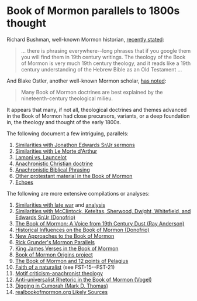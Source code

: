 
# Book of Mormon parallels to 1800s thought

Richard Bushman, well-known Mormon historian, [recently stated](https://docs.google.com/viewer?url=https://github.com/faenrandir/a_careful_examination/raw/49dfa3ec8b053e283fcd0643764907e3ccdf112c/documents/book_of_mormon/richard_bushman_on_nineteenth_century_theology_in_bom.pdf):

> ... there is phrasing everywhere--long phrases that if you google them you will find them in 19th century writings.  The theology of the Book of Mormon is very much 19th century theology, and it reads like a 19th century understanding of the Hebrew Bible as an Old Testament ...

And Blake Ostler, another well-known Mormon scholar, [has noted](https://www.dialoguejournal.com/wp-content/uploads/sbi/articles/Dialogue_V20N01_68.pdf):

> Many Book of Mormon doctrines are best explained by the nineteenth-century theological milieu.

It appears that many, if not all, theological doctrines and themes advanced in the Book of Mormon had close precursors, variants, or a deep foundation in, the theology and thought of the early 1800s.

The following document a few intriguing, parallels:

1. [Similarities with Jonathon Edwards Sr/Jr sermons](https://imgur.com/a/q2AcO)
1. [Similarities with Le Morte d'Arthur](https://www.reddit.com/r/exmormon/comments/5aresk/you_can_add_le_morte_darthur_to_that_list_of/)
1. [Lamoni vs. Launcelot](https://www.reddit.com/r/exmormon/comments/71uqbc/lamoni_vs_launcelot/)
1. [Anachronistic Christian doctrine](http://www.churchistrue.com/blog/anachronistic-christian-doctrine-in-book-of-mormon/)
1. [Anachronistic Biblical Phrasing](https://www.reddit.com/r/exmormon/comments/1q1tmt/a_couple_more_anachronistic_quotations_in_the/)
1. [Other protestant material in the Book of Mormon](https://www.reddit.com/r/mormon/comments/3uvrl5/nineteenthcentury_protestant_material_in_the_book/)
1. [Echoes](https://docs.google.com/viewer?url=https://github.com/faenrandir/a_careful_examination/raw/dfdd066be4aff52545bda25f16246f5ae9e648b8/documents/book_of_mormon/echoes/echos_of_1800s.pdf)

The following are more extensive compilations or analyses:

1. [Similarities with late war](https://wordtreefoundation.github.io/thelatewar/) and [analysis](http://www.patheos.com/blogs/faithpromotingrumor/2013/10/the-book-of-mormon-and-the-late-war-direct-literary-dependence/)
1. [Similarities with McClintock, Keteltas, Sherwood, Dwight, Whitefield, and Edwards Sr/Jr (Donofrio)](http://www.mormonthink.com/influences.htm#part3)
1. [The Book of Mormon: A Voice from 19th Century Dust (Ray Anderson)](http://www.exmormonfoundation.org/files/BookofMormon07.PDF)
1. [Historical Influences on the Book of Mormon (Donofrio)](http://www.mormonthink.com/influences.htm#part2)
1. [New Approaches to the Book of Mormon](http://signaturebookslibrary.org/new-approaches-to-the-book-of-mormon/)
1. [Rick Grunder's Mormon Parallels](http://www.rickgrunder.com/parallels.htm)
1. [King James Verses in the Book of Mormon](http://bookofmormondepot.com/kjv-verses/)
1. [Book of Mormon Origins project](https://www.bookofmormonorigins.com/)
1. [The Book of Mormon and 12 points of Pelagius](https://docs.google.com/viewer?url=https://github.com/faenrandir/a_careful_examination/raw/dfdd066be4aff52545bda25f16246f5ae9e648b8/documents/book_of_mormon/the_bom_and_the_twelve_points_of_pelagius.pdf)
1. [Faith of a naturalist](https://mormonbandwagon.com/bwv549/faith-naturalist-response-faith-science-teacher-questions/) (see FST-15--FST-21)
1. [Motif criticism-anachronist theology](https://mormonmemo.com/key-topics/book-of-mormon/#Part%204)
1. [Anti-universalist Rhetoric in the Book of Mormon (Vogel)](https://www.youtube.com/watch?v=wm7t7pNUWAM)
1. [Digging in Cumorah (Mark D. Thomas)](http://signaturebookslibrary.org/digging-in-cumorah/)
1. [realbookofmormon.org Likely Sources](http://realbookofmormon.org/likely-sources/)
